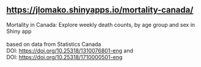 

## <a href="https://jlomako.shinyapps.io/mortality-canada/">https://jlomako.shinyapps.io/mortality-canada/</a>
Mortality in Canada: Explore weekly death counts, by age group and sex in Shiny app
<br><br>
based on data from Statistics Canada
<br>
DOI: https://doi.org/10.25318/1310076801-eng and <br>
DOI: https://doi.org/10.25318/1710000501-eng
